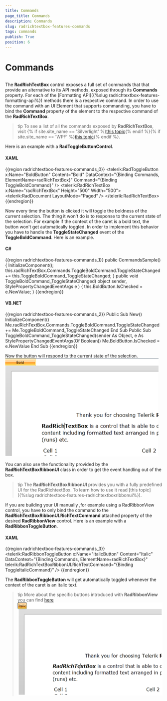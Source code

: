 ```yaml
---
title: Commands
page_title: Commands
description: Commands
slug: radrichtextbox-features-commands
tags: commands
publish: True
position: 6
---
```


# Commands



## 

The __RadRichTextBox__ control exposes a full set of commands that that provide an alternative to its API methods, exposed through its __Commands__ property. For each of the [Formatting API]({%slug radrichtextbox-features-formatting-api%}) methods there is a respective command. In order to use the command with an UI Element that supports commanding, you have to bind the __Command__ property of the element to the respective command of the __RadRichTextBox__.
        

>tip
          To see a list of all the commands exposed by __RadRichTextBox__, visit
          {% if site.site_name == 'Silverlight' %}[this topic](http://www.telerik.com/help/silverlight/allmembers_t_telerik_windows_documents_richtextboxcommands_richtextboxcommands.html){% endif %}{% if site.site_name == 'WPF' %}[this topic](http://www.telerik.com/help/wpf/allmembers_t_telerik_windows_documents_richtextboxcommands_richtextboxcommands.html){% endif %}.
        

Here is an example with a __RadToggleButtonControl__.
        

#### __XAML__

{{region radrichtextbox-features-commands_0}}
	<telerik:RadToggleButton x:Name="BoldButton"
	                            Content="Bold"
	                            DataContext="{Binding Commands, ElementName=radRichTextBox}"
	                            Command="{Binding ToggleBoldCommand}" />
	<telerik:RadRichTextBox x:Name="radRichTextBox"
	                                    Height="500"
	                                    Width="500">
	    <telerik:RadDocument LayoutMode="Paged" />
	</telerik:RadRichTextBox>
	{{endregion}}



Now every time the button is clicked it will toggle the boldness of the current selection. The thing it won't do is to response to the current state of the selection. For example if the context of the caret is a bold text, the button won't get automatically toggled. In order to implement this behavior you have to handle the __ToggleStateChanged__ event of the __ToggleBoldCommand__. Here is an example.
        

#### __C#__

{{region radrichtextbox-features-commands_1}}
	public CommandsSample()
	{
	    InitializeComponent();
	    this.radRichTextBox.Commands.ToggleBoldCommand.ToggleStateChanged += this.ToggleBoldCommand_ToggleStateChanged;
	}
	public void ToggleBoldCommand_ToggleStateChanged( object sender, StylePropertyChangedEventArgs<bool> e )
	{
	    this.BoldButton.IsChecked = e.NewValue;
	}
	{{endregion}}



#### __VB.NET__

{{region radrichtextbox-features-commands_2}}
	    Public Sub New()
	        InitializeComponent()
	        Me.radRichTextBox.Commands.ToggleBoldCommand.ToggleStateChanged += Me.ToggleBoldCommand_ToggleStateChanged
	    End Sub
	    Public Sub ToggleBoldCommand_ToggleStateChanged(sender As Object, e As StylePropertyChangedEventArgs(Of Boolean))
	        Me.BoldButton.IsChecked = e.NewValue
	    End Sub
	{{endregion}}



Now the button will respond to the current state of the selection.![Rad Rich Text Box Features Commands 01](images/RadRichTextBox_Features_Commands_01.png)

You can also use the functionality provided by the __RadRichTextBoxRibbonUI__ class in order to get the event handling out of the box.
        

>tip
          The __RadRichTextBoxRibbonUI__ provides you with a fully predefined UI for the RadRichtextBox. To learn how to use it read [this topic]({%slug radrichtextbox-features-radrichtextboxribbonui%}).
        

If you are building your UI manually ,for example using a RadRibbonView control, you have to only bind the command to the __RadRichTextBoxRibbonUI__.__RichTextCommand__ attached property of the desired __RadRibbonView__ control. Here is an example with a __RadRibbonToggleButton__.
        

#### __XAML__

{{region radrichtextbox-features-commands_3}}
	<telerik:RadRibbonToggleButton x:Name="ItalicButton"
	                                Content="Italic"
	                                DataContext="{Binding Commands, ElementName=radRichTextBox}"
	                                telerik:RadRichTextBoxRibbonUI.RichTextCommand="{Binding ToggleItalicCommand}" />
	{{endregion}}



The __RadRibbonToggleButton__ will get automatically toggled whenever the context of the caret is an italic text.
        

>tip
          More about the specific buttons introduced with __RadRibbonView__ you can find
          [here](http://www.telerik.com/help/wpf/allmembers_t_telerik_windows_documents_richtextboxcommands_richtextboxcommands.html)![Rad Rich Text Box Features Commands 02](images/RadRichTextBox_Features_Commands_02.png)
